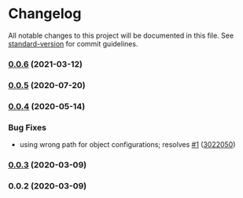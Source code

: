 # Changelog

All notable changes to this project will be documented in this file. See [standard-version](https://github.com/conventional-changelog/standard-version) for commit guidelines.

### [0.0.6](https://github.com/tehpsalmist/parcel-plugin-copy-files/compare/v0.0.5...v0.0.6) (2021-03-12)

### [0.0.5](https://github.com/tehpsalmist/parcel-plugin-copy-files/compare/v0.0.4...v0.0.5) (2020-07-20)

### [0.0.4](https://github.com/tehpsalmist/parcel-plugin-copy-files/compare/v0.0.3...v0.0.4) (2020-05-14)


### Bug Fixes

* using wrong path for object configurations; resolves [#1](https://github.com/tehpsalmist/parcel-plugin-copy-files/issues/1) ([3022050](https://github.com/tehpsalmist/parcel-plugin-copy-files/commit/3022050f6cb9c5b1104eb0745368cc0f8e3cf8f3))

### [0.0.3](https://github.com/tehpsalmist/parcel-plugin-copy-files/compare/v0.0.2...v0.0.3) (2020-03-09)

### 0.0.2 (2020-03-09)
